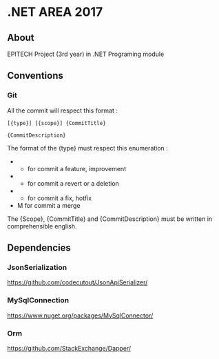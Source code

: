 # .NET AREA 2017
## About

EPITECH Project (3rd year) in .NET Programing module

## Conventions

### Git
All the commit will respect this format :
```
[{type}] [{scope}] {CommitTitle}

{CommitDescription}

```

The format of the {type} must respect this enumeration :
* + for commit a feature, improvement
* - for commit a revert or a deletion
* * for commit a fix, hotfix
* M for commit a merge

The {Scope}, {CommitTitle} and {CommitDescription} must be written in comprehensible english.

## Dependencies
### JsonSerialization
https://github.com/codecutout/JsonApiSerializer/
### MySqlConnection
https://www.nuget.org/packages/MySqlConnector/
### Orm
https://github.com/StackExchange/Dapper/